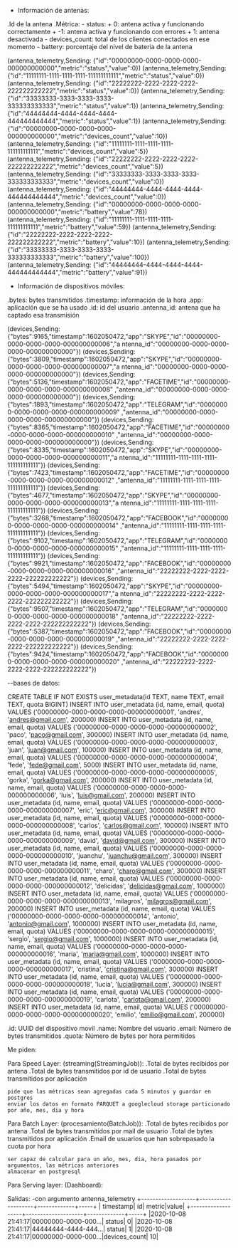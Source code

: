 - Información de antenas:

.Id de la antena
.Métrica:
    - status: +  0: antena activa y funcionando correctamente
              + -1: antena activa y funcionando con errores
              +  1: antena desactivada
    - devices_count: total de los clientes conectados en ese momento
    - battery: porcentaje del nivel de batería de la antena

(antenna_telemetry,Sending: {"id":"00000000-0000-0000-0000-000000000000","metric":"status","value":0})
(antenna_telemetry,Sending: {"id":"11111111-1111-1111-1111-111111111111","metric":"status","value":0})
(antenna_telemetry,Sending: {"id":"22222222-2222-2222-2222-222222222222","metric":"status","value":0})
(antenna_telemetry,Sending: {"id":"33333333-3333-3333-3333-333333333333","metric":"status","value":1})
(antenna_telemetry,Sending: {"id":"44444444-4444-4444-4444-444444444444","metric":"status","value":1})
(antenna_telemetry,Sending: {"id":"00000000-0000-0000-0000-000000000000","metric":"devices_count","value":10})
(antenna_telemetry,Sending: {"id":"11111111-1111-1111-1111-111111111111","metric":"devices_count","value":5})
(antenna_telemetry,Sending: {"id":"22222222-2222-2222-2222-222222222222","metric":"devices_count","value":5})
(antenna_telemetry,Sending: {"id":"33333333-3333-3333-3333-333333333333","metric":"devices_count","value":0})
(antenna_telemetry,Sending: {"id":"44444444-4444-4444-4444-444444444444","metric":"devices_count","value":0})
(antenna_telemetry,Sending: {"id":"00000000-0000-0000-0000-000000000000","metric":"battery","value":78})
(antenna_telemetry,Sending: {"id":"11111111-1111-1111-1111-111111111111","metric":"battery","value":59})
(antenna_telemetry,Sending: {"id":"22222222-2222-2222-2222-222222222222","metric":"battery","value":10})
(antenna_telemetry,Sending: {"id":"33333333-3333-3333-3333-333333333333","metric":"battery","value":100})
(antenna_telemetry,Sending: {"id":"44444444-4444-4444-4444-444444444444","metric":"battery","value":91})

- Información de dispositivos móviles:

.bytes: bytes transmitidos
.timestamp: información de la hora
.app: aplicación que se ha usado
.id: id del usuario
.antenna_id: antena que ha captado esa transmisión

(devices,Sending: {"bytes":9165,"timestamp":1602050472,"app":"SKYPE","id":"00000000-0000-0000-0000-000000000006","a
ntenna_id":"00000000-0000-0000-0000-000000000000"})
(devices,Sending: {"bytes":3809,"timestamp":1602050472,"app":"SKYPE","id":"00000000-0000-0000-0000-000000000007","a
ntenna_id":"00000000-0000-0000-0000-000000000000"})
(devices,Sending: {"bytes":5136,"timestamp":1602050472,"app":"FACETIME","id":"00000000-0000-0000-0000-000000000008"
,"antenna_id":"00000000-0000-0000-0000-000000000000"})
(devices,Sending: {"bytes":1893,"timestamp":1602050472,"app":"TELEGRAM","id":"00000000-0000-0000-0000-000000000009"
,"antenna_id":"00000000-0000-0000-0000-000000000000"})
(devices,Sending: {"bytes":8365,"timestamp":1602050472,"app":"FACETIME","id":"00000000-0000-0000-0000-000000000010"
,"antenna_id":"00000000-0000-0000-0000-000000000000"})
(devices,Sending: {"bytes":8335,"timestamp":1602050472,"app":"SKYPE","id":"00000000-0000-0000-0000-000000000011","a
ntenna_id":"11111111-1111-1111-1111-111111111111"})
(devices,Sending: {"bytes":7423,"timestamp":1602050472,"app":"FACETIME","id":"00000000-0000-0000-0000-000000000012"
,"antenna_id":"11111111-1111-1111-1111-111111111111"})
(devices,Sending: {"bytes":4677,"timestamp":1602050472,"app":"SKYPE","id":"00000000-0000-0000-0000-000000000013","a
ntenna_id":"11111111-1111-1111-1111-111111111111"})
(devices,Sending: {"bytes":3268,"timestamp":1602050472,"app":"FACEBOOK","id":"00000000-0000-0000-0000-000000000014"
,"antenna_id":"11111111-1111-1111-1111-111111111111"})
(devices,Sending: {"bytes":9102,"timestamp":1602050472,"app":"TELEGRAM","id":"00000000-0000-0000-0000-000000000015"
,"antenna_id":"11111111-1111-1111-1111-111111111111"})
(devices,Sending: {"bytes":9921,"timestamp":1602050472,"app":"FACEBOOK","id":"00000000-0000-0000-0000-000000000016"
,"antenna_id":"22222222-2222-2222-2222-222222222222"})
(devices,Sending: {"bytes":5494,"timestamp":1602050472,"app":"SKYPE","id":"00000000-0000-0000-0000-000000000017","a
ntenna_id":"22222222-2222-2222-2222-222222222222"})
(devices,Sending: {"bytes":9507,"timestamp":1602050472,"app":"TELEGRAM","id":"00000000-0000-0000-0000-000000000018"
,"antenna_id":"22222222-2222-2222-2222-222222222222"})
(devices,Sending: {"bytes":5387,"timestamp":1602050472,"app":"FACEBOOK","id":"00000000-0000-0000-0000-000000000019"
,"antenna_id":"22222222-2222-2222-2222-222222222222"})
(devices,Sending: {"bytes":9424,"timestamp":1602050472,"app":"FACEBOOK","id":"00000000-0000-0000-0000-000000000020"
,"antenna_id":"22222222-2222-2222-2222-222222222222"})

--bases de datos:

CREATE TABLE IF NOT EXISTS user_metadata(id TEXT, name TEXT, email TEXT, quota BIGINT)
INSERT INTO user_metadata (id, name, email, quota) VALUES ('00000000-0000-0000-0000-000000000001', 'andres', 'andres@gmail.com', 200000)
INSERT INTO user_metadata (id, name, email, quota) VALUES ('00000000-0000-0000-0000-000000000002', 'paco', 'paco@gmail.com', 300000)
INSERT INTO user_metadata (id, name, email, quota) VALUES ('00000000-0000-0000-0000-000000000003', 'juan', 'juan@gmail.com', 100000)
INSERT INTO user_metadata (id, name, email, quota) VALUES ('00000000-0000-0000-0000-000000000004', 'fede', 'fede@gmail.com', 5000)
INSERT INTO user_metadata (id, name, email, quota) VALUES ('00000000-0000-0000-0000-000000000005', 'gorka', 'gorka@gmail.com', 200000)
INSERT INTO user_metadata (id, name, email, quota) VALUES ('00000000-0000-0000-0000-000000000006', 'luis', 'luis@gmail.com', 200000)
INSERT INTO user_metadata (id, name, email, quota) VALUES ('00000000-0000-0000-0000-000000000007', 'eric', 'eric@gmail.com', 300000)
INSERT INTO user_metadata (id, name, email, quota) VALUES ('00000000-0000-0000-0000-000000000008', 'carlos', 'carlos@gmail.com', 100000)
INSERT INTO user_metadata (id, name, email, quota) VALUES ('00000000-0000-0000-0000-000000000009', 'david', 'david@gmail.com', 300000)
INSERT INTO user_metadata (id, name, email, quota) VALUES ('00000000-0000-0000-0000-000000000010', 'juanchu', 'juanchu@gmail.com', 300000)
INSERT INTO user_metadata (id, name, email, quota) VALUES ('00000000-0000-0000-0000-000000000011', 'charo', 'charo@gmail.com', 300000)
INSERT INTO user_metadata (id, name, email, quota) VALUES ('00000000-0000-0000-0000-000000000012', 'delicidas', 'delicidas@gmail.com', 1000000)
INSERT INTO user_metadata (id, name, email, quota) VALUES ('00000000-0000-0000-0000-000000000013', 'milagros', 'milagros@gmail.com', 200000)
INSERT INTO user_metadata (id, name, email, quota) VALUES ('00000000-0000-0000-0000-000000000014', 'antonio', 'antonio@gmail.com', 1000000)
INSERT INTO user_metadata (id, name, email, quota) VALUES ('00000000-0000-0000-0000-000000000015', 'sergio', 'sergio@gmail.com', 1000000)
INSERT INTO user_metadata (id, name, email, quota) VALUES ('00000000-0000-0000-0000-000000000016', 'maria', 'maria@gmail.com', 1000000)
INSERT INTO user_metadata (id, name, email, quota) VALUES ('00000000-0000-0000-0000-000000000017', 'cristina', 'cristina@gmail.com', 300000)
INSERT INTO user_metadata (id, name, email, quota) VALUES ('00000000-0000-0000-0000-000000000018', 'lucia', 'lucia@gmail.com', 300000)
INSERT INTO user_metadata (id, name, email, quota) VALUES ('00000000-0000-0000-0000-000000000019', 'carlota', 'carlota@gmail.com', 200000)
INSERT INTO user_metadata (id, name, email, quota) VALUES ('00000000-0000-0000-0000-000000000020', 'emilio', 'emilio@gmail.com', 200000)

.id: UUID del dispositivo movil
.name: Nombre del usuario
.email: Número de bytes transmitidos
.quota: Número de bytes por hora permitidos

Me piden:

Para Speed Layer: (streaming(StreamingJob)):
    .Total de bytes recibidos por antena
    .Total de bytes transmitidos por id de usuario
    .Total de bytes transmitidos por aplicación
    
    pide que las métricas sean agregadas cada 5 minutos y guardar en postgres
    enviar los datos en formato PARQUET a googlecloud storage particionado por año, mes, dia y hora

Para Batch Layer: (procesamiento(BatchJob)):
    .Total de bytes recibidos por antena
    .Total de bytes transmitidos por mail de usuario
    .Total de bytes transmitidos por aplicación
    .Email de usuarios que han sobrepasado la cuota por hora
    
    ser capaz de calcular para un año, mes, dia, hora pasados por argumentos, las métricas anteriores
    almacenar en postgresql

Para Serving layer: (Dashboard):


Salidas:
-con argumento antenna_telemetry
+-------------------+--------------------+-------------+-----+
|          timestamp|                  id|       metric|value|
+-------------------+--------------------+-------------+-----+
|2020-10-08 21:41:17|00000000-0000-000...|       status|    0|
|2020-10-08 21:41:17|44444444-4444-444...|       status|    1|
|2020-10-08 21:41:17|00000000-0000-000...|devices_count|   10|